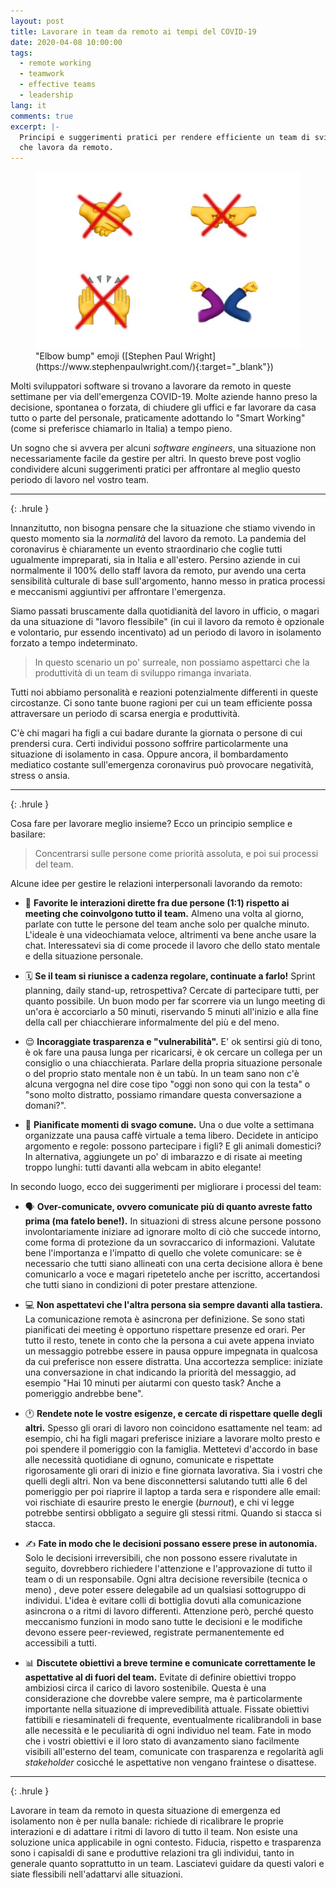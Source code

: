 ```yaml
---
layout: post
title: Lavorare in team da remoto ai tempi del COVID-19
date: 2020-04-08 10:00:00
tags:
  - remote working
  - teamwork
  - effective teams
  - leadership
lang: it
comments: true
excerpt: |-
  Principi e suggerimenti pratici per rendere efficiente un team di sviluppo
  che lavora da remoto.
---
```


<figure>
  <img src="/images/elbow-bump.jpeg" alt="elbow bump emoji">
  <figcaption markdown="1">
  "Elbow bump" emoji ([Stephen Paul Wright](https://www.stephenpaulwright.com/){:target="_blank"})
  </figcaption>
</figure>

Molti sviluppatori software si trovano a lavorare da remoto in queste settimane
per via dell'emergenza COVID-19. Molte aziende hanno preso la decisione,
spontanea o forzata, di chiudere gli uffici e far lavorare da casa tutto o parte
del personale, praticamente adottando lo "Smart Working" (come si preferisce
chiamarlo in Italia) a tempo pieno.

Un sogno che si avvera per alcuni *software engineers*, una situazione non
necessariamente facile da gestire per altri. In questo breve post voglio
condividere alcuni suggerimenti pratici per affrontare al meglio questo periodo
di lavoro nel vostro team.

***
{: .hrule }

Innanzitutto, non bisogna pensare che la situazione che stiamo vivendo in questo
momento sia la *normalità* del lavoro da remoto. La pandemia del coronavirus è
chiaramente un evento straordinario che coglie tutti ugualmente impreparati, sia
in Italia e all'estero. Persino aziende in cui normalmente il 100% dello staff
lavora da remoto, pur avendo una certa sensibilità culturale di base
sull'argomento, hanno messo in pratica processi e meccanismi aggiuntivi per
affrontare l'emergenza.

Siamo passati bruscamente dalla quotidianità del lavoro in ufficio, o magari da
una situazione di "lavoro flessibile" (in cui il lavoro da remoto è opzionale e
volontario, pur essendo incentivato) ad un periodo di lavoro in isolamento
forzato a tempo indeterminato.

> In questo scenario un po' surreale, non possiamo aspettarci che la
> produttività di un team di sviluppo rimanga invariata.

Tutti noi abbiamo personalità e reazioni potenzialmente differenti in queste
circostanze. Ci sono tante buone ragioni per cui un team efficiente possa
attraversare un periodo di scarsa energia e produttività.

C'è chi magari ha figli a cui badare durante la giornata o persone di cui
prendersi cura. Certi individui possono soffrire particolarmente una situazione
di isolamento in casa. Oppure ancora, il bombardamento mediatico costante
sull'emergenza coronavirus può provocare negatività, stress o ansia.

***
{: .hrule }

Cosa fare per lavorare meglio insieme? Ecco un principio semplice e basilare:

> Concentrarsi sulle persone come priorità assoluta, e poi sui processi del
> team.

Alcune idee per gestire le relazioni interpersonali lavorando da remoto:

- 👋 **Favorite le interazioni dirette fra due persone (1:1) rispetto ai meeting
  che coinvolgono tutto il team.** Almeno una volta al giorno, parlate con tutte
  le persone del team anche solo per qualche minuto. L'ideale è una
  videochiamata veloce, altrimenti va bene anche usare la chat. Interessatevi
  sia di come procede il lavoro che dello stato mentale e della situazione
  personale.

- 🗓 **Se il team si riunisce a cadenza regolare, continuate a farlo!** Sprint
  planning, daily stand-up, retrospettiva? Cercate di partecipare tutti, per
  quanto possibile. Un buon modo per far scorrere via un lungo meeting di un'ora
  è accorciarlo a 50 minuti, riservando 5 minuti all'inizio e alla fine della
  call per chiacchierare informalmente del più e del meno.

- 😌 **Incoraggiate trasparenza e "vulnerabilità".** E' ok sentirsi giù di tono,
  è ok fare una pausa lunga per ricaricarsi, è ok cercare un collega per un
  consiglio o una chiacchierata. Parlare della propria situazione personale o
  del proprio stato mentale non è un tabù. In un team sano non c'è alcuna
  vergogna nel dire cose tipo "oggi non sono qui con la testa" o "sono molto
  distratto, possiamo rimandare questa conversazione a domani?".

- 👻 **Pianificate momenti di svago comune.** Una o due volte a settimana
  organizzate una pausa caffè virtuale a tema libero. Decidete in anticipo
  argomento e regole: possono partecipare i figli? E gli animali domestici? In
  alternativa, aggiungete un po' di imbarazzo e di risate ai meeting troppo
  lunghi: tutti davanti alla webcam in abito elegante!

In secondo luogo, ecco dei suggerimenti per migliorare i processi del team:

- 🗣 **Over-comunicate, ovvero comunicate più di quanto avreste fatto prima (ma
  fatelo bene!).** In situazioni di stress alcune persone possono
  involontariamente iniziare ad ignorare molto di ciò che succede intorno, come
  forma di protezione da un sovraccarico di informazioni. Valutate bene
  l'importanza e l'impatto di quello che volete comunicare: se è necessario che
  tutti siano allineati con una certa decisione allora è bene comunicarlo a voce
  e magari ripetetelo anche per iscritto, accertandosi che tutti siano in
  condizioni di poter prestare attenzione.

- 💻 **Non aspettatevi che l'altra persona sia sempre davanti alla tastiera.**
  La comunicazione remota è asincrona per definizione. Se sono stati
  pianificati dei meeting è opportuno rispettare presenze ed orari. Per tutto il
  resto, tenete in conto che la persona a cui avete appena inviato un messaggio
  potrebbe essere in pausa oppure impegnata in qualcosa da cui preferisce non
  essere distratta. Una accortezza semplice: iniziate una conversazione in chat
  indicando la priorità del messaggio, ad esempio "Hai 10 minuti per aiutarmi
  con questo task? Anche a pomeriggio andrebbe bene".

- 🕐 **Rendete note le vostre esigenze, e cercate di rispettare quelle degli
  altri.** Spesso gli orari di lavoro non coincidono esattamente nel team: ad
  esempio, chi ha figli magari preferisce iniziare a lavorare molto presto e poi
  spendere il pomeriggio con la famiglia. Mettetevi d'accordo in base alle
  necessità quotidiane di ognuno, comunicate e rispettate rigorosamente gli
  orari di inizio e fine giornata lavorativa. Sia i vostri che quelli degli
  altri. Non va bene disconnettersi salutando tutti alle 6 del pomeriggio per
  poi riaprire il laptop a tarda sera e rispondere alle email: voi rischiate di
  esaurire presto le energie (*burnout*), e chi vi legge potrebbe sentirsi
  obbligato a seguire gli stessi ritmi. Quando si stacca si stacca.

- ✍️ **Fate in modo che le decisioni possano essere prese in autonomia.** Solo
  le decisioni irreversibili, che non possono essere rivalutate in seguito,
  dovrebbero richiedere l'attenzione e l'approvazione di tutto il team o di un
  responsabile. Ogni altra decisione reversibile (tecnica o meno) , deve poter
  essere delegabile ad un qualsiasi sottogruppo di individui. L'idea è evitare
  colli di bottiglia dovuti alla comunicazione asincrona o a ritmi di lavoro
  differenti. Attenzione però, perché questo meccanismo funzioni in modo sano
  tutte le decisioni e le modifiche devono essere peer-reviewed, registrate
  permanentemente ed accessibili a tutti.

- 📊 **Discutete obiettivi a breve termine e comunicate correttamente le
  aspettative al di fuori del team.** Evitate di definire obiettivi troppo
  ambiziosi circa il carico di lavoro sostenibile. Questa è una considerazione
  che dovrebbe valere sempre, ma è particolarmente importante nella situazione
  di imprevedibilità attuale. Fissate obiettivi fattibili e riesaminateli di
  frequente, eventualmente ricalibrandoli in base alle necessità e le
  peculiarità di ogni individuo nel team. Fate in modo che i vostri obiettivi e
  il loro stato di avanzamento siano facilmente visibili all'esterno del team,
  comunicate con trasparenza e regolarità agli *stakeholder* cosicché le
  aspettative non vengano fraintese o disattese.

***
{: .hrule }

Lavorare in team da remoto in questa situazione di emergenza ed isolamento non è
per nulla banale: richiede di ricalibrare le proprie interazioni e di adattare i
ritmi di lavoro di tutto il team. Non esiste una soluzione unica applicabile in
ogni contesto. Fiducia, rispetto e trasparenza sono i capisaldi di sane e
produttive relazioni tra gli individui, tanto in generale quanto soprattutto in
un team. Lasciatevi guidare da questi valori e siate flessibili nell'adattarvi
alle situazioni.
